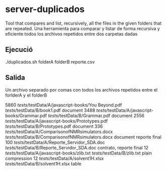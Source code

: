 # server-duplicados
Tool that compares and list, recursively, all the files in the given folders that are repeated.
Una herramienta para comparar y listar de forma recursiva y eficiente todos los archivos repetidos entre dos carpetas dadas

## Ejecució
./duplicados.sh folderA folderB reporte.csv

## Salida
 Un archivo separado por comas con todos los archivos repetidos entre el forlderA y el folderB
 
5860	_tests_/testData/A/javascript-books/You Beyond.pdf	_tests_/testData/B/book1.pdf	document
3488	_tests_/testData/A/javascript-books/Grammar.pdf	_tests_/testData/B/Grammar.pdf	document
2556	_tests_/testData/A/javascript-books/Prototypes.pdf	_tests_/testData/B/Prototypes.pdf	document
336	_tests_/testData/A/ComparisonofNMRsimulators.docx	_tests_/testData/B/ComparisonofNMRsimulators.docx	document	reporte final
100	_tests_/testData/A/Reporte_Servidor_SDA.doc	_tests_/testData/B/Reporte_Servidor_SDA.doc	contrato, reporte final
12	_tests_/testData/A/javascript-books/zlib.txt	_tests_/testData/B/zlib.txt	plain	compression
12	_tests_/testData/A/solvent1H.xlsx	_tests_/testData/B/solvent1H.xlsx	table
